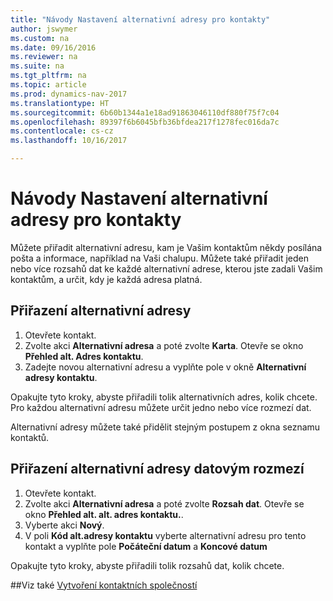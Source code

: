 ```yaml
---
title: "Návody Nastavení alternativní adresy pro kontakty"
author: jswymer
ms.custom: na
ms.date: 09/16/2016
ms.reviewer: na
ms.suite: na
ms.tgt_pltfrm: na
ms.topic: article
ms.prod: dynamics-nav-2017
ms.translationtype: HT
ms.sourcegitcommit: 6b60b1344a1e18ad91863046110df880f75f7c04
ms.openlocfilehash: 89397f6b6045bfb36bfdea217f1278fec016da7c
ms.contentlocale: cs-cz
ms.lasthandoff: 10/16/2017

---
```

# <a name="how-to-set-up-alternative-addresses-for-contacts"></a>Návody Nastavení alternativní adresy pro kontakty
Můžete přiřadit alternativní adresu, kam je Vašim kontaktům někdy posílána pošta a informace, například na Vaši chalupu. Můžete také přiřadit jeden nebo více rozsahů dat ke každé alternativní adrese, kterou jste zadali Vašim kontaktům, a určit, kdy je každá adresa platná.

## <a name="to-assign-an-alternative-address"></a>Přiřazení alternativní adresy
1. Otevřete kontakt.
2. Zvolte akci **Alternativní adresa** a poté zvolte **Karta**. Otevře se okno **Přehled alt. Adres kontaktu**.
3. Zadejte novou alternativní adresu a vyplňte pole v okně **Alternativní adresy kontaktu**.

Opakujte tyto kroky, abyste přiřadili tolik alternativních adres, kolik chcete. Pro každou alternativní adresu můžete určit jedno nebo více rozmezí dat.

Alternativní adresy můžete také přidělit stejným postupem z okna seznamu kontaktů.

## <a name="to-assign-an-alternative-address-date-range"></a>Přiřazení alternativní adresy datovým rozmezí
1. Otevřete kontakt.
2. Zvolte akci **Alternativní adresa** a poté zvolte **Rozsah dat**. Otevře se okno **Přehled alt. alt. adres kontaktu.**.
3. Vyberte akci **Nový**.
4. V poli **Kód alt.adresy kontaktu** vyberte alternativní adresu pro tento kontakt a vyplňte pole **Počáteční datum** a **Koncové datum**

Opakujte tyto kroky, abyste přiřadili tolik rozsahů dat, kolik chcete.

##<a name="see-also"></a>Viz také
[Vytvoření kontaktních společností](marketing-create-contact-companies.md)


